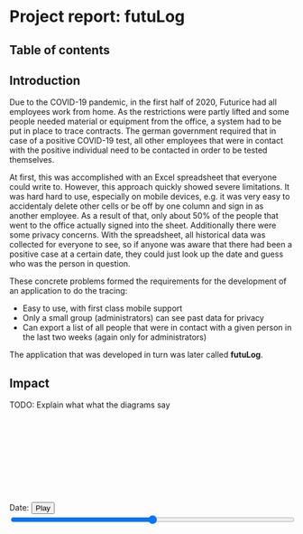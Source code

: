 # Project report: futuLog

## Table of contents

<!-- toc -->

## Introduction

Due to the COVID-19 pandemic, in the first half of 2020, Futurice had all employees work from home. As the restrictions were partly lifted and some people needed material or equipment from the office, a system had to be put in place to trace contracts. The german government required that in case of a positive COVID-19 test, all other employees that were in contact with the positive individual need to be contacted in order to be tested themselves.

At first, this was accomplished with an Excel spreadsheet that everyone could write to. However, this approach quickly showed severe limitations. It was hard hard to use, especially on mobile devices, e.g. it was very easy to accidentaly delete other cells or be off by one column and sign in as another employee. As a result of that, only about 50% of the people that went to the office actually signed into the sheet. Additionally there were some privacy concerns. With the spreadsheet, all historical data was collected for everyone to see, so if anyone was aware that there had been a positive case at a certain date, they could just look up the date and guess who was the person in question.

These concrete problems formed the requirements for the development of an application to do the tracing:

- Easy to use, with first class mobile support
- Only a small group (administrators) can see past data for privacy
- Can export a list of all people that were in contact with a given person in the last two weeks (again only for administrators)

The application that was developed in turn was later called **futuLog**.

## Impact

TODO: Explain what what the diagrams say

<style>
#pairs_bars_date {
  width: 100%;
}
.bar {
  fill: steelblue;
}
</style>

<div>
  <svg id="pairs_bars"></svg>
  <div class="line">
    <label for="pairs_bars_date">Date: <span id="pairs_bars_value"></span></label>
    <button id="pairs_bars_play">Play</button>
  </div>
  <input id="pairs_bars_date" type="range"></input>
</div>
